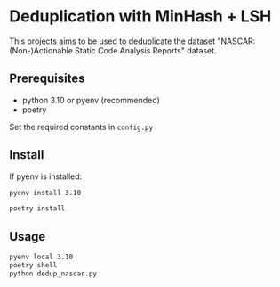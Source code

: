 # Deduplication with MinHash + LSH
This projects aims to be used to deduplicate the dataset "NASCAR: (Non-)Actionable Static Code Analysis Reports" dataset.

## Prerequisites
- python 3.10 or pyenv (recommended)  
- poetry

Set the required constants in `config.py`
## Install

If pyenv is installed:
```bash
pyenv install 3.10
```

```bash
poetry install
```

## Usage
```bash
pyenv local 3.10
poetry shell
python dedup_nascar.py
```
